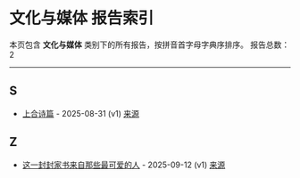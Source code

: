 # 文化与媒体 报告索引

本页包含 **文化与媒体** 类别下的所有报告，按拼音首字母字典序排序。
报告总数：2

---

## S

- [上合诗篇](shang-he-shi-pian-2025-08-31--v1.md) - 2025-08-31 (v1) [来源](https://www.baidu.com/s?wd=%E4%B8%8A%E5%90%88%E8%AF%97%E7%AF%87&sa=fyb_news&rsv_dl=fyb_news)

## Z

- [这一封封家书来自那些最可爱的人](zhe-yi-feng-feng-jia-shu-lai-zi-na-xie-zui-ke-ai-de-ren-2025-09-12--v1.md) - 2025-09-12 (v1) [来源]([https://www.baidu.com/s?wd=%E8%BF%99%E4%B8%80%E5%B0%81%E5%B0%81%E5%AE%B6%E4%B9%A6%E6%9D%A5%E8%87%AA%E9%82%A3%E4%BA%9B%E6%9C%80%E5%8F%AF%E7%88%B1%E7%9A%84%E4%BA%BA&sa=fyb_news&rsv_dl=fyb_news](https://www.baidu.com/s?wd=%E8%BF%99%E4%B8%80%E5%B0%81%E5%B0%8F%E5%AE%B6%E4%B9%A6%E6%9D%A5%E8%87%AA%E9%82%A3%E4%BA%9B%E6%9C%80%E5%8F%AF%E7%88%B1%E7%9A%84%E4%BA%BA&sa=fyb_news&rsv_dl=fyb_news))
